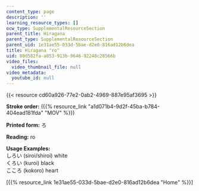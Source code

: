 ```yaml
---
content_type: page
description: ''
learning_resource_types: []
ocw_type: SupplementalResourceSection
parent_title: Hiragana
parent_type: SupplementalResourceSection
parent_uid: 1e31ae55-033d-5bae-d2e0-816ad12b6dea
title: Hiragana "ro"
uid: 80d582fa-a053-913b-9646-92248c28566b
video_files:
  video_thumbnail_file: null
video_metadata:
  youtube_id: null
---
```


{{< resource cd60a926-77e2-0ab2-4969-887e95af3695 >}}

**Stroke order:** ({{% resource_link "a1d071b4-9d2f-45ba-b784-404ead181fda" "MOV" %}})

**Printed form:** ろ

**Reading:** ro

**Usage Examples:**  
しろい (siroi/shiroi) white  
くろい (kuroi) black  
こころ (kokoro) heart

  
\[{{% resource_link 1e31ae55-033d-5bae-d2e0-816ad12b6dea "Home" %}}\]